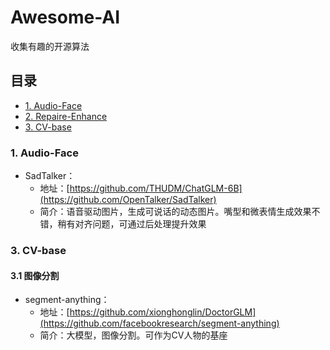 # Awesome-AI
收集有趣的开源算法

## 目录
  - [1. Audio-Face](#1-Audio-Face)
  - [2. Repaire-Enhance](#2-Repaire-Enhance)
  - [3. CV-base](#3-CV-base)

    
###  1. <a name='Audio-Face'></a>Audio-Face

* SadTalker：
  * 地址：[https://github.com/THUDM/ChatGLM-6B](https://github.com/OpenTalker/SadTalker)
  * 简介：语音驱动图片，生成可说话的动态图片。嘴型和微表情生成效果不错，稍有对齐问题，可通过后处理提升效果


###  3. <a name='CV-base'></a>CV-base

#### 3.1 图像分割

* segment-anything：
  * 地址：[https://github.com/xionghonglin/DoctorGLM](https://github.com/facebookresearch/segment-anything)
  * 简介：大模型，图像分割。可作为CV人物的基座
